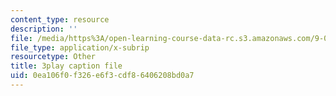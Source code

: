 ```yaml
---
content_type: resource
description: ''
file: /media/https%3A/open-learning-course-data-rc.s3.amazonaws.com/9-00-introduction-to-psychology-fall-2004/0ea106f0f326e6f3cdf86406208bd0a7_10498.srt
file_type: application/x-subrip
resourcetype: Other
title: 3play caption file
uid: 0ea106f0-f326-e6f3-cdf8-6406208bd0a7
---
```

